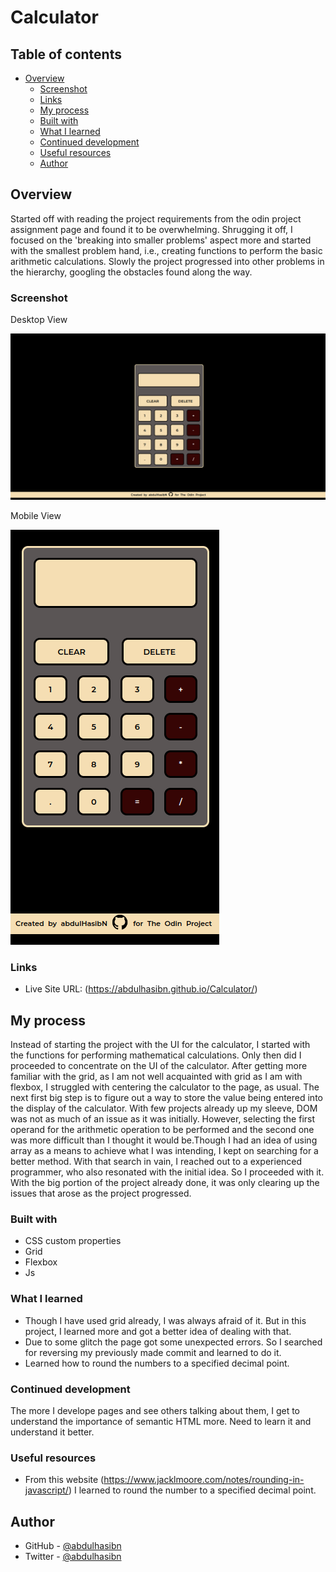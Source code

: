 # Calculator

## Table of contents

- [Overview](#overview)
  - [Screenshot](#screenshot)
  - [Links](#links)
  - [My process](#my-process)
  - [Built with](#built-with)
  - [What I learned](#what-i-learned)
  - [Continued development](#continued-development)
  - [Useful resources](#useful-resources)
  - [Author](#author)

## Overview

Started off with reading the project requirements from the odin project assignment page and found it to be overwhelming. Shrugging it off, I focused on the 'breaking into smaller problems' aspect more and started with the smallest problem hand, i.e., creating functions to perform the basic arithmetic calculations. Slowly the project progressed into other problems in the hierarchy, googling the obstacles found along the way.

### Screenshot

Desktop View

![](./Images/calculator_desktop.png)

Mobile View

![](./Images/calculator_mobile.png)

### Links

- Live Site URL: (https://abdulhasibn.github.io/Calculator/)

## My process

Instead of starting the project with the UI for the calculator, I started with the functions for performing mathematical calculations. Only then did I proceeded to concentrate on the UI of the calculator. After getting more familiar with the grid, as I am not well acquainted with grid as I am with flexbox, I struggled with centering the calculator to the page, as usual. The next first big step is to figure out a way to store the value being entered into the display of the calculator. With few projects already up my sleeve, DOM was not as much of an issue as it was initially. However, selecting the first operand for the arithmetic operation to be performed and the second one was more difficult than I thought it would be.Though I had an idea of using array as a means to achieve what I was intending, I kept on searching for a better method. With that search in vain, I reached out to a experienced programmer, who also resonated with the initial idea. So I proceeded with it. With the big portion of the project already done, it was only clearing up the issues that arose as the project progressed.

### Built with

- CSS custom properties
- Grid
- Flexbox
- Js

### What I learned

- Though I have used grid already, I was always afraid of it. But in this project, I learned more and got a better idea of dealing with that.
- Due to some glitch the page got some unexpected errors. So I searched for reversing my previously made commit and learned to do it.
- Learned how to round the numbers to a specified decimal point.

### Continued development

The more I develope pages and see others talking about them, I get to understand the importance of semantic HTML more. Need to learn it and understand it better.

### Useful resources

- From this website (https://www.jacklmoore.com/notes/rounding-in-javascript/) I learned to round the number to a specified decimal point.

## Author

- GitHub - [@abdulhasibn](https://github.com/abdulhasibn)
- Twitter - [@abdulhasibn](https://twitter.com/abdulhasibn99)
